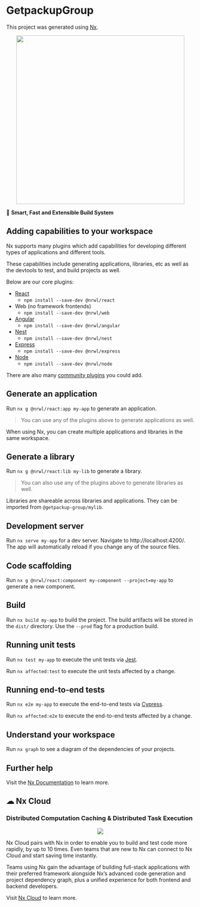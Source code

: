 

# GetpackupGroup

This project was generated using [Nx](https://nx.dev).

<p style="text-align: center;"><img src="https://raw.githubusercontent.com/nrwl/nx/master/images/nx-logo.png" width="450"></p>

🔎 **Smart, Fast and Extensible Build System**

## Adding capabilities to your workspace

Nx supports many plugins which add capabilities for developing different types of applications and different tools.

These capabilities include generating applications, libraries, etc as well as the devtools to test, and build projects as well.

Below are our core plugins:

- [React](https://reactjs.org)
  - `npm install --save-dev @nrwl/react`
- Web (no framework frontends)
  - `npm install --save-dev @nrwl/web`
- [Angular](https://angular.io)
  - `npm install --save-dev @nrwl/angular`
- [Nest](https://nestjs.com)
  - `npm install --save-dev @nrwl/nest`
- [Express](https://expressjs.com)
  - `npm install --save-dev @nrwl/express`
- [Node](https://nodejs.org)
  - `npm install --save-dev @nrwl/node`

There are also many [community plugins](https://nx.dev/community) you could add.

## Generate an application

Run `nx g @nrwl/react:app my-app` to generate an application.

> You can use any of the plugins above to generate applications as well.

When using Nx, you can create multiple applications and libraries in the same workspace.

## Generate a library

Run `nx g @nrwl/react:lib my-lib` to generate a library.

> You can also use any of the plugins above to generate libraries as well.

Libraries are shareable across libraries and applications. They can be imported from `@getpackup-group/mylib`.

## Development server

Run `nx serve my-app` for a dev server. Navigate to http://localhost:4200/. The app will automatically reload if you change any of the source files.

## Code scaffolding

Run `nx g @nrwl/react:component my-component --project=my-app` to generate a new component.

## Build

Run `nx build my-app` to build the project. The build artifacts will be stored in the `dist/` directory. Use the `--prod` flag for a production build.

## Running unit tests

Run `nx test my-app` to execute the unit tests via [Jest](https://jestjs.io).

Run `nx affected:test` to execute the unit tests affected by a change.

## Running end-to-end tests

Run `nx e2e my-app` to execute the end-to-end tests via [Cypress](https://www.cypress.io).

Run `nx affected:e2e` to execute the end-to-end tests affected by a change.

## Understand your workspace

Run `nx graph` to see a diagram of the dependencies of your projects.

## Further help

Visit the [Nx Documentation](https://nx.dev) to learn more.



## ☁ Nx Cloud

### Distributed Computation Caching & Distributed Task Execution

<p style="text-align: center;"><img src="https://raw.githubusercontent.com/nrwl/nx/master/images/nx-cloud-card.png"></p>

Nx Cloud pairs with Nx in order to enable you to build and test code more rapidly, by up to 10 times. Even teams that are new to Nx can connect to Nx Cloud and start saving time instantly.

Teams using Nx gain the advantage of building full-stack applications with their preferred framework alongside Nx’s advanced code generation and project dependency graph, plus a unified experience for both frontend and backend developers.

Visit [Nx Cloud](https://nx.app/) to learn more.
